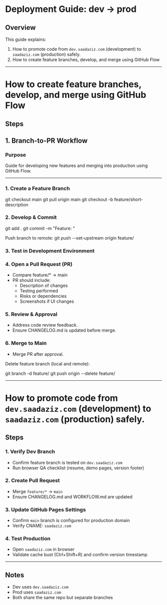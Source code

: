 # Deployment Guide: dev → prod

## Overview
This guide explains:
1. How to promote code from `dev.saadaziz.com` (development) to `saadaziz.com` (production) safely.
2. How to create feature branches, develop, and merge using GitHub Flow

---

# How to create feature branches, develop, and merge using GitHub Flow
## Steps

## 1. Branch-to-PR Workflow

### Purpose
Guide for developing new features and merging into production using GitHub Flow.

---

### 1. Create a Feature Branch
git checkout main
git pull origin main
git checkout -b feature/short-description

### 2. Develop & Commit
git add .
git commit -m "Feature: <describe work>"

Push branch to remote:
git push --set-upstream origin feature/<short-description>

### 3. Test in Development Environment

### 4. Open a Pull Request (PR)
- Compare feature/* → main
- PR should include:
  - Description of changes
  - Testing performed
  - Risks or dependencies
  - Screenshots if UI changes

### 5. Review & Approval
- Address code review feedback.
- Ensure CHANGELOG.md is updated before merge.

### 6. Merge to Main
- Merge PR after approval.

Delete feature branch (local and remote):

git branch -d feature/<short-description>
git push origin --delete feature/<short-description>

---

# How to promote code from `dev.saadaziz.com` (development) to `saadaziz.com` (production) safely.
## Steps

### 1. Verify Dev Branch
- Confirm feature branch is tested on `dev.saadaziz.com`
- Run browser QA checklist (resume, demo pages, version footer)

### 2. Create Pull Request
- Merge `feature/*` → `main`
- Ensure CHANGELOG.md and WORKFLOW.md are updated

### 3. Update GitHub Pages Settings
- Confirm `main` branch is configured for production domain
- Verify CNAME: `saadaziz.com`

### 4. Test Production
- Open `saadaziz.com` in browser
- Validate cache bust (Ctrl+Shift+R) and confirm version timestamp

---

## Notes
- Dev uses `dev.saadaziz.com`
- Prod uses `saadaziz.com`
- Both share the same repo but separate branches

